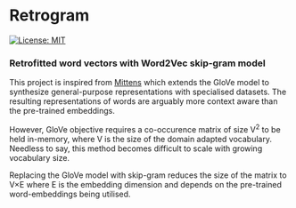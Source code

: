 # Retrogram

[![License: MIT](https://img.shields.io/badge/License-MIT-yellow.svg)](https://opensource.org/licenses/MIT)

### Retrofitted word vectors with Word2Vec skip-gram model

This project is inspired from [Mittens](https://github.com/roamanalytics/mittens) which extends the GloVe model 
to synthesize general-purpose representations with specialised datasets. The resulting representations of words 
are arguably more context aware than the pre-trained embeddings. 

However, GloVe objective requires a co-occurence matrix of size V<sup>2</sup> to be 
held in-memory, where V is the size of the domain adapted vocabulary. Needless to say, this method 
becomes difficult to scale with growing vocabulary size.

Replacing the GloVe model with skip-gram reduces the size of the matrix to V×E where E is the embedding dimension 
and depends on the pre-trained word-embeddings being utilised.
